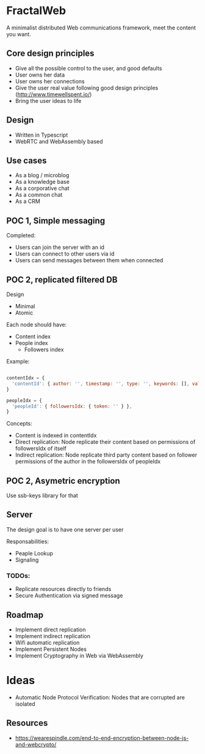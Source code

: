 # FractalWeb

A minimalist distributed Web communications framework, meet the content you want.

## Core design principles

- Give all the possible control to the user, and good defaults
- User owns her data
- User owns her connections
- Give the user real value following good design principles (http://www.timewellspent.io/)
- Bring the user ideas to life

## Design

- Written in Typescript
- WebRTC and WebAssembly based

## Use cases

- As a blog / microblog
- As a knowledge base
- As a corporative chat
- As a common chat
- As a CRM

## POC 1, Simple messaging

Completed:

- Users can join the server with an id
- Users can connect to other users via id
- Users can send messages between them when connected

## POC 2, replicated filtered DB

Design

- Minimal
- Atomic

Each node should have:

- Content index
- People index
  - Followers index

Example:

```javascript

contentIdx = {
  'contentId': { author: '', timestamp: '', type: '', keywords: [], value: '' },
}

peopleIdx = {
  'peopleId': { followersIdx: { token: '' } },
}

```

Concepts:

- Content is indexed in contentIdx
- Direct replication: Node replicate their content based on permissions of followersIdx of itself
- Indirect replication: Node replicate third party content based on follower permissions of the author in the followersIdx of peopleIdx

## POC 2, Asymetric encryption

Use ssb-keys library for that

## Server

The design goal is to have one server per user

Responsabilities:

- Peaple Lookup
- Signaling

### TODOs:

- Replicate resources directly to friends
- Secure Authentication via signed message

## Roadmap

- Implement direct replication
- Implement indirect replication
- Wifi automatic replication
- Implement Persistent Nodes
- Implement Cryptography in Web via WebAssembly

# Ideas

- Automatic Node Protocol Verification: Nodes that are corrupted are isolated

## Resources

- https://wearespindle.com/end-to-end-encryption-between-node-js-and-webcrypto/
